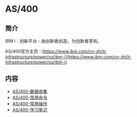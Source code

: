 # AS/400

## 简介

IBM i：创新平台 - 由创新者创造，为创新者享有。

AS/400官方主页：[https://www.ibm.com/cn-zh/it-infrastructure/power/os/ibm-i](https://www.ibm.com/cn-zh/it-infrastructure/power/os/ibm-i)

## 内容
- [AS/400-数据收集](https://bond-huang.github.io/huang/05-IBM_Operating_System/02-AS400/01-AS400-%E6%95%B0%E6%8D%AE%E6%94%B6%E9%9B%86.html)
- [AS/400-常用命令](https://bond-huang.github.io/huang/05-IBM_Operating_System/02-AS400/02-AS400-%E5%B8%B8%E7%94%A8%E5%91%BD%E4%BB%A4.html)
- [AS/400-常用操作](https://bond-huang.github.io/huang/05-IBM_Operating_System/02-AS400/03-AS400-%E5%B8%B8%E7%94%A8%E6%93%8D%E4%BD%9C.html)
- [AS/400-学习笔记](https://bond-huang.github.io/huang/05-IBM_Operating_System/02-AS400/04-AS400-%E5%AD%A6%E4%B9%A0%E7%AC%94%E8%AE%B0.html)

